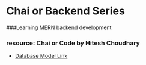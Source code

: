 # Chai or Backend Series
###Learning MERN backend development
### resource: Chai or Code by Hitesh Choudhary
- [Database Model Link ](http://app.eraser.io/workspace/YtPqZ1VogxGy1jzIDkzj?origin=share)

